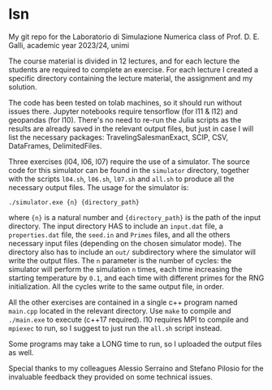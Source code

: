 # lsn
My git repo for the Laboratorio di Simulazione Numerica class of Prof. D. E. Galli, academic year 2023/24, unimi

The course material is divided in 12 lectures, and for each lecture the students are required to complete an exercise. For each lecture I created a specific directory containing the lecture material, the assignment and my solution.

The code has been tested on tolab machines, so it should run without issues there. Jupyter notebooks require tensorflow (for l11 & l12) and geopandas (for l10). There's no need to re-run the Julia scripts as the results are already saved in the relevant output files, but just in case I will list the necessary packages: TravelingSalesmanExact, SCIP, CSV, DataFrames, DelimitedFiles.

Three exercises (l04, l06, l07) require the use of a simulator. The source code for this simulator can be found in the `simulator` directory, together with the scripts `l04.sh`, `l06.sh`, `l07.sh` and `all.sh` to produce all the necessary output files. The usage for the simulator is:

`./simulator.exe {n} {directory_path}`

where `{n}` is a natural number and `{directory_path}` is the path of the input directory. The input directory HAS to include an `input.dat` file, a `properties.dat` file, the `seed.in` and `Primes` files, and all the others necessary input files (depending on the chosen simulator mode). The directory also has to include an `out/` subdirectory where the simulator will write the output files. The `n` parameter is the number of cycles: the simulator will perform the simulation `n` times, each time increasing the starting temperature by `0.1`, and each time with different primes for the RNG initialization. All the cycles write to the same output file, in order.

All the other exercises are contained in a single c++ program named `main.cpp` located in the relevant directory. Use `make` to compile and `./main.exe` to execute (c++17 required). l10 requires MPI to compile and `mpiexec` to run, so I suggest to just run the `all.sh` script instead.

Some programs may take a LONG time to run, so I uploaded the output files as well.

Special thanks to my colleagues Alessio Serraino and Stefano Pilosio for the invaluable feedback they provided on some technical issues.
